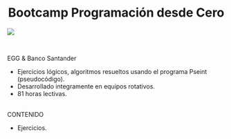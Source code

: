 <h1 align="center"><b> Bootcamp Programación desde Cero </b></h1>
   <p align="left">
   <img src="https://img.shields.io/badge/STATUS-FINISHED-green">
   </p>
<br>

EGG & Banco Santander
* Ejercicios lógicos, algoritmos resueltos usando el programa Pseint (pseudocódigo).
* Desarrollado integramente en equipos rotativos.
* 81 horas lectivas.
<br><br>

CONTENIDO
* Ejercicios.

